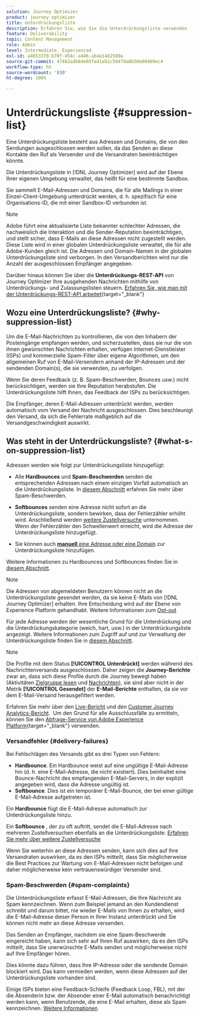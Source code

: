```yaml
---
solution: Journey Optimizer
product: journey optimizer
title: Unterdrückungsliste
description: Erfahren Sie, wie Sie die Unterdrückungsliste verwenden
feature: Deliverability
topic: Content Management
role: Admin
level: Intermediate, Experienced
exl-id: a4653378-b70f-454c-a446-ab4a14d2580a
source-git-commit: 47482adb84e05fe41eb1c50479a8b50e00469ec4
workflow-type: ht
source-wordcount: '830'
ht-degree: 100%

---
```


# Unterdrückungsliste {#suppression-list}

Eine Unterdrückungsliste besteht aus Adressen und Domains, die von den Sendungen ausgeschlossen werden sollen, da das Senden an diese Kontakte den Ruf als Versender und die Versandraten beeinträchtigen könnte.

Die Unterdrückungsliste in [!DNL Journey Optimizer] wird auf der Ebene Ihrer eigenen Umgebung verwaltet, das heißt für eine bestimmte Sandbox.

Sie sammelt E-Mail-Adressen und Domains, die für alle Mailings in einer Einzel-Client-Umgebung unterdrückt werden, d. h. spezifisch für eine Organisations-ID, die mit einer Sandbox-ID verbunden ist.

>[!NOTE]
>
>Adobe führt eine aktualisierte Liste bekannter schlechter Adressen, die nachweislich die Interaktion und die Sender-Reputation beeinträchtigen, und stellt sicher, dass E-Mails an diese Adressen nicht zugestellt werden. Diese Liste wird in einer globalen Unterdrückungsliste verwaltet, die für alle Adobe-Kunden gleich ist. Die Adressen und Domain-Namen in der globalen Unterdrückungsliste sind verborgen. In den Versandberichten wird nur die Anzahl der ausgeschlossen Empfänger angegeben.

Darüber hinaus können Sie über die **Unterdrückungs-REST-API** von Journey Optimizer Ihre ausgehenden Nachrichten mithilfe von Unterdrückungs- und Zulassungslisten steuern. [Erfahren Sie, wie man mit der Unterdrückungs-REST-API arbeitet](https://developer.adobe.com/journey-optimizer-apis/references/suppression/){target="_blank"}

## Wozu eine Unterdrückungsliste? {#why-suppression-list}

Um die E-Mail-Nachrichten zu kontrollieren, die von den Inhabern der Posteingänge empfangen werden, und sicherzustellen, dass sie nur die von ihnen gewünschten Nachrichten erhalten, verfügen Internet-Dienstleister (ISPs) und kommerzielle Spam-Filter über eigene Algorithmen, um den allgemeinen Ruf von E-Mail-Versendern anhand der IP-Adressen und der sendenden Domain(s), die sie verwenden, zu verfolgen.

Wenn Sie deren Feedback (z. B. Spam-Beschwerden, Bounces usw.) nicht berücksichtigen, werden sie Ihre Reputation herabstufen. Die Unterdrückungsliste hilft Ihnen, das Feedback der ISPs zu berücksichtigen.

Die Empfänger, deren E-Mail-Adressen unterdrückt werden, werden automatisch vom Versand der Nachricht ausgeschlossen. Dies beschleunigt den Versand, da sich die Fehlerrate maßgeblich auf die Versandgeschwindigkeit auswirkt.

## Was steht in der Unterdrückungsliste? {#what-s-on-suppression-list}

Adressen werden wie folgt zur Unterdrückungsliste hinzugefügt:

* Alle **Hardbounces** und **Spam-Beschwerden** senden die entsprechenden Adressen nach einem einzigen Vorfall automatisch an die Unterdrückungsliste. In [diesem Abschnitt](#spam-complaints) erfahren Sie mehr über Spam-Beschwerden.

* **Softbounces** senden eine Adresse nicht sofort an die Unterdrückungsliste, sondern bewirken, dass der Fehlerzähler erhöht wird. Anschließend werden [weitere Zustellversuche](../configuration/retries.md) unternommen. Wenn der Fehlerzähler den Schwellenwert erreicht, wird die Adresse der Unterdrückungsliste hinzugefügt.

* Sie können auch [**manuell** eine Adresse oder eine Domain](../configuration/manage-suppression-list.md#add-addresses-and-domains) zur Unterdrückungsliste hinzufügen.

Weitere Informationen zu Hardbounces und Softbounces finden Sie in [diesem Abschnitt](#delivery-failures).

>[!NOTE]
>
>Die Adressen von abgemeldeten Benutzern können nicht an die Unterdrückungsliste gesendet werden, da sie keine E-Mails von [!DNL Journey Optimizer] erhalten. Ihre Entscheidung wird auf der Ebene von Experience Platform gehandhabt. Weitere Informationen zum [Opt-out](../privacy/opt-out.md)

Für jede Adresse werden der wesentliche Grund für die Unterdrückung und die Unterdrückungskategorie (weich, hart, usw.) in der Unterdrückungsliste angezeigt. Weitere Informationen zum Zugriff auf und zur Verwaltung der Unterdrückungsliste finden Sie in [diesem Abschnitt](../configuration/manage-suppression-list.md).

>[!NOTE]
>
>Die Profile mit dem Status **[!UICONTROL Unterdrückt]** werden während des Nachrichtenversands ausgeschlossen. Daher zeigen die **Journey-Berichte** zwar an, dass sich diese Profile durch die Journey bewegt haben (Aktivitäten [Zielgruppe lesen](../building-journeys/read-audience.md) und [Nachrichten](../building-journeys/journeys-message.md)), sie sind aber nicht in der Metrik **[!UICONTROL Gesendet]** der **E-Mail-Berichte** enthalten, da sie vor dem E-Mail-Versand herausgefiltert werden.
>
>Erfahren Sie mehr über den [Live-Bericht](../reports/live-report.md) und den [Customer Journey Analytics-Bericht](../reports/report-gs-cja.md).  Um den Grund für alle Ausschlussfälle zu ermitteln, können Sie den [Abfrage-Service von Adobe Experience Platform](https://experienceleague.adobe.com/docs/experience-platform/query/api/getting-started.html?lang=de){target="_blank"} verwenden.

### Versandfehler {#delivery-failures}

Bei Fehlschlägen des Versands gibt es drei Typen von Fehlern:

* **Hardbounce**. Ein Hardbounce weist auf eine ungültige E-Mail-Adresse hin (d. h. eine E-Mail-Adresse, die nicht existiert). Dies beinhaltet eine Bounce-Nachricht des empfangenden E-Mail-Servers, in der explizit angegeben wird, dass die Adresse ungültig ist.
* **Softbounce**. Dies ist ein temporärer E-Mail-Bounce, der bei einer gültige E-Mail-Adresse aufgetreten ist.

Ein **Hardbounce** fügt die E-Mail-Adresse automatisch zur Unterdrückungsliste hinzu.

Ein **Softbounce** <!--or an **ignored** error-->, der zu oft auftritt, sendet die E-Mail-Adresse nach mehreren Zustellversuchen ebenfalls an die Unterdrückungsliste. [Erfahren Sie mehr über weitere Zustellversuche](../configuration/retries.md)

Wenn Sie weiterhin an diese Adressen senden, kann sich dies auf Ihre Versandraten auswirken, da es den ISPs mitteilt, dass Sie möglicherweise die Best Practices zur Wartung von E-Mail-Adressen nicht befolgen und daher möglicherweise kein vertrauenswürdiger Versender sind.

### Spam-Beschwerden {#spam-complaints}

Die Unterdrückungsliste erfasst E-Mail-Adressen, die Ihre Nachricht als Spam kennzeichnen. Wenn zum Beispiel jemand an den Kundendienst schreibt und darum bittet, nie wieder E-Mails von Ihnen zu erhalten, wird die E-Mail-Adresse dieser Person in Ihrer Instanz unterdrückt und Sie können nicht mehr an diese Adresse versenden.

Das Senden an Empfänger, nachdem sie eine Spam-Beschwerde eingereicht haben, kann sich sehr auf Ihren Ruf auswirken, da es den ISPs mitteilt, dass Sie unerwünschte E-Mails senden und möglicherweise nicht auf Ihre Empfänger hören.

Dies könnte dazu führen, dass Ihre IP-Adresse oder die sendende Domain blockiert wird. Das kann vermieden werden, wenn diese Adressen auf der Unterdrückungsliste vorhanden sind.

Einige ISPs bieten eine Feedback-Schleife (Feedback Loop, FBL), mit der die Absenderin bzw. der Absender einer E-Mail automatisch benachrichtigt werden kann, wenn Benutzende, die eine E-Mail erhalten, diese als Spam kennzeichnen. [Weitere Informationen](deliverability.md#feedback-loops)
